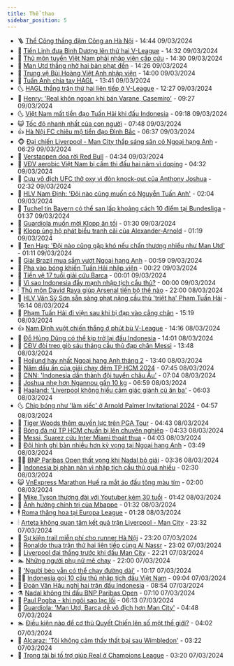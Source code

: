 ```yaml
---
title: Thể thao
sidebar_position: 5
---
```


<!-- vnexpress-the-thao:START -->
- 🪜 [Thể Công thắng đậm Công an Hà Nội](https://vnexpress.net/the-cong-thang-dam-cong-an-ha-noi-4720469.html) - 14:44 09/03/2024
- 🦩 [Tiến Linh đưa Bình Dương lên thứ hai V-League](https://vnexpress.net/tien-linh-dua-binh-duong-len-thu-hai-v-league-4720459.html) - 14:32 09/03/2024
- 🧰 [Thủ môn tuyển Việt Nam phải nhập viện cấp cứu](https://vnexpress.net/thu-mon-tuyen-viet-nam-phai-nhap-vien-cap-cuu-4720467.html) - 14:30 09/03/2024
- 🤗 [Man Utd thắng nhờ hai bàn phạt đền](https://vnexpress.net/man-utd-thang-nho-hai-ban-phat-den-4720456.html) - 14:26 09/03/2024
- 🥳 [Trung vệ Bùi Hoàng Việt Anh nhập viện](https://vnexpress.net/trung-ve-bui-hoang-viet-anh-nhap-vien-4720458.html) - 14:00 09/03/2024
- 🦣 [Tuấn Anh chia tay HAGL](https://vnexpress.net/tuan-anh-chia-tay-hagl-4720454.html) - 13:41 09/03/2024
- 🌜 [HAGL thắng trận thứ hai liên tiếp ở V-League](https://vnexpress.net/hagl-thang-tran-thu-hai-lien-tiep-o-v-league-4720436.html) - 12:27 09/03/2024
- 🫶 [Henry: &#39;Real khôn ngoan khi bán Varane, Casemiro&#39;](https://vnexpress.net/henry-real-khon-ngoan-khi-ban-varane-casemiro-4720407.html) - 09:27 09/03/2024
- 🌜 [Việt Nam mất tiền đạo Tuấn Hải khi đấu Indonesia](https://vnexpress.net/viet-nam-mat-tien-dao-tuan-hai-khi-dau-indonesia-4720413.html) - 09:18 09/03/2024
- 😺 [Tốc độ nhanh nhất của con người](https://vnexpress.net/toc-do-nhanh-nhat-cua-con-nguoi-4720391.html) - 07:48 09/03/2024
- 👍 [Hà Nội FC chiêu mộ tiền đạo Đình Bắc](https://vnexpress.net/ha-noi-fc-chieu-mo-tien-dao-dinh-bac-4720362.html) - 06:37 09/03/2024
- 🐵 [Đại chiến Liverpool - Man City thắp sáng sân cỏ Ngoại hạng Anh](https://vnexpress.net/dai-chien-liverpool-man-city-thap-sang-san-co-ngoai-hang-anh-4720355.html) - 06:29 09/03/2024
- 💫 [Verstappen dọa rời Red Bull](https://vnexpress.net/verstappen-doa-roi-red-bull-4720332.html) - 04:34 09/03/2024
- 🦆 [VĐV aerobic Việt Nam bị cấm thi đấu hai năm vì doping](https://vnexpress.net/vdv-aerobic-viet-nam-bi-cam-thi-dau-hai-nam-vi-doping-4720339.html) - 04:32 09/03/2024
- 🙉 [Cựu vô địch UFC thở oxy vì đòn knock-out của Anthony Joshua](https://vnexpress.net/cuu-vo-dich-ufc-tho-oxy-vi-don-knock-out-cua-anthony-joshua-4720290.html) - 02:32 09/03/2024
- 📝 [HLV Nam Định: &#39;Đội nào cũng muốn có Nguyễn Tuấn Anh&#39;](https://vnexpress.net/hlv-nam-dinh-doi-nao-cung-muon-co-nguyen-tuan-anh-4720225.html) - 02:04 09/03/2024
- 💯 [Tuchel tin Bayern có thể san lấp khoảng cách 10 điểm tại Bundesliga](https://vnexpress.net/tuchel-tin-bayern-co-the-san-lap-khoang-cach-10-diem-tai-bundesliga-4720272.html) - 01:37 09/03/2024
- 🌈 [Guardiola muốn mời Klopp ăn tối](https://vnexpress.net/guardiola-muon-moi-klopp-an-toi-4720267.html) - 01:30 09/03/2024
- 🦩 [Klopp ủng hộ phát biểu tranh cãi của Alexander-Arnold](https://vnexpress.net/klopp-ung-ho-phat-bieu-tranh-cai-cua-alexander-arnold-4720262.html) - 01:19 09/03/2024
- 🐲 [Ten Hag: &#39;Đội nào cũng gặp khó nếu chấn thương nhiều như Man Utd&#39;](https://vnexpress.net/ten-hag-doi-nao-cung-gap-kho-neu-chan-thuong-nhieu-nhu-man-utd-4720253.html) - 01:11 09/03/2024
- 🌁 [Giải Brazil mua sắm vượt Ngoại hạng Anh](https://vnexpress.net/giai-brazil-mua-sam-vuot-ngoai-hang-anh-4720211.html) - 00:59 09/03/2024
- 💯 [Pha vào bóng khiến Tuấn Hải nhập viện](https://video.vnexpress.net/pha-vao-bong-khien-tuan-hai-nhap-vien-4720230.html) - 00:22 09/03/2024
- 🌝 [Tiền vệ 17 tuổi giải cứu Barca](https://vnexpress.net/tien-ve-17-tuoi-giai-cuu-barca-4720229.html) - 00:01 09/03/2024
- 🤖 [Vì sao Indonesia đẩy mạnh nhập tịch cầu thủ?](https://vnexpress.net/vi-sao-indonesia-day-manh-nhap-tich-cau-thu-4720016.html) - 00:00 09/03/2024
- 🕯 [Thủ môn David Raya giúp Arsenal tiến bộ thế nào](https://vnexpress.net/thu-mon-david-raya-giup-arsenal-tien-bo-the-nao-4720099.html) - 22:00 08/03/2024
- 🧰 [HLV Văn Sỹ Sơn sẵn sàng phạt nặng cầu thủ &#39;triệt hạ&#39; Phạm Tuấn Hải](https://vnexpress.net/hlv-van-sy-son-san-sang-phat-nang-cau-thu-triet-ha-pham-tuan-hai-4720203.html) - 16:14 08/03/2024
- 🥳 [Phạm Tuấn Hải đi viện sau khi bị đạp vào cẳng chân](https://vnexpress.net/pham-tuan-hai-di-vien-sau-khi-bi-dap-vao-cang-chan-4720199.html) - 15:19 08/03/2024
- 👍 [Nam Định vuột chiến thắng ở phút bù V-League](https://vnexpress.net/nam-dinh-vuot-chien-thang-o-phut-bu-v-league-4720190.html) - 14:16 08/03/2024
- 💪 [Đỗ Hùng Dũng có thể kịp trở lại đấu Indonesia](https://vnexpress.net/do-hung-dung-co-the-kip-tro-lai-dau-indonesia-4720189.html) - 14:01 08/03/2024
- 👹 [CĐV đòi treo giò sáu tháng cầu thủ đạp chân Messi](https://vnexpress.net/cdv-doi-treo-gio-sau-thang-cau-thu-dap-chan-messi-4720164.html) - 13:48 08/03/2024
- 🧰 [Hojlund hay nhất Ngoại hạng Anh tháng 2](https://vnexpress.net/hojlund-hay-nhat-ngoai-hang-anh-thang-2-4720175.html) - 13:40 08/03/2024
- 🚀 [Năm dấu ấn của giải chạy đêm TP HCM 2024](https://vnexpress.net/nam-dau-an-cua-giai-chay-dem-tp-hcm-2024-4718999.html) - 07:45 08/03/2024
- 🎃 [CNN: &#39;Indonesia dần thành đội tuyển châu Âu&#39;](https://vnexpress.net/cnn-indonesia-dan-thanh-doi-tuyen-chau-au-4720026.html) - 07:04 08/03/2024
- 🧰 [Joshua nhẹ hơn Ngannou gần 10 kg](https://vnexpress.net/joshua-nhe-hon-ngannou-gan-10-kg-4720035.html) - 06:59 08/03/2024
- 👀 [Haaland: &#39;Liverpool không hiểu cảm giác giành cú ăn ba&#39;](https://vnexpress.net/haaland-liverpool-khong-hieu-cam-giac-gianh-cu-an-ba-4720023.html) - 06:03 08/03/2024
- 🌜 [Chip bóng như &#39;làm xiếc&#39; ở Arnold Palmer Invitational 2024](https://vnexpress.net/chip-bong-nhu-lam-xiec-o-arnold-palmer-invitational-2024-4720001.html) - 04:57 08/03/2024
- 🫶 [Tiger Woods thêm quyền lực trên PGA Tour](https://vnexpress.net/tiger-woods-them-quyen-luc-tren-pga-tour-4719992.html) - 04:43 08/03/2024
- 🦄 [Bóng đá nữ TP HCM chuẩn bị lên chuyên nghiệp](https://vnexpress.net/bong-da-nu-tp-hcm-chuan-bi-len-chuyen-nghiep-4719990.html) - 04:33 08/03/2024
- 🥳 [Messi, Suarez cứu Inter Miami thoát thua](https://vnexpress.net/messi-suarez-cuu-inter-miami-thoat-thua-4719944.html) - 04:03 08/03/2024
- 🐲 [Đội hình ghi bàn nhiều hơn kỳ vọng tại Ngoại hạng Anh](https://vnexpress.net/doi-hinh-ghi-ban-nhieu-hon-ky-vong-tai-ngoai-hang-anh-4719568.html) - 03:49 08/03/2024
- 🧑‍🏫 [BNP Paribas Open thất vọng khi Nadal bỏ giải](https://vnexpress.net/bnp-paribas-open-that-vong-khi-nadal-bo-giai-4719926.html) - 03:36 08/03/2024
- 🤔 [Indonesia bị phàn nàn vì nhập tịch cầu thủ quá nhiều](https://vnexpress.net/indonesia-bi-phan-nan-vi-nhap-tich-cau-thu-qua-nhieu-4719876.html) - 02:30 08/03/2024
- 😺 [VnExpress Marathon Huế ra mắt áo đấu tông màu tím](https://vnexpress.net/vnexpress-marathon-hue-ra-mat-ao-dau-tong-mau-tim-4719552.html) - 02:00 08/03/2024
- 💪 [Mike Tyson thượng đài với Youtuber kém 30 tuổi](https://vnexpress.net/mike-tyson-thuong-dai-voi-youtuber-kem-30-tuoi-4720017.html) - 01:42 08/03/2024
- 💼 [Ảnh hưởng chính trị của Mbappe](https://vnexpress.net/anh-huong-chinh-tri-cua-mbappe-4719584.html) - 01:32 08/03/2024
- 🕴 [Roma thăng hoa tại Europa League](https://vnexpress.net/roma-thang-hoa-tai-europa-league-4719858.html) - 01:28 08/03/2024
- 🕯 [Arteta không quan tâm kết quả trận Liverpool - Man City](https://vnexpress.net/arteta-khong-quan-tam-ket-qua-tran-liverpool-man-city-4719818.html) - 23:32 07/03/2024
- 📝 [Sự kiện trail miễn phí cho runner Hà Nội](https://vnexpress.net/su-kien-trail-mien-phi-cho-runner-ha-noi-4717548.html) - 23:20 07/03/2024
- 🧐 [Ronaldo thua trận thứ hai liên tiếp cùng Al Nassr](https://vnexpress.net/ronaldo-thua-tran-thu-hai-lien-tiep-cung-al-nassr-4719816.html) - 23:02 07/03/2024
- 🙉 [Liverpool đại thắng trước khi đấu Man City](https://vnexpress.net/liverpool-dai-thang-truoc-khi-dau-man-city-4719808.html) - 22:21 07/03/2024
- 🏊 [Những người phụ nữ mê chạy](https://vnexpress.net/nhung-nguoi-phu-nu-me-chay-4719449.html) - 22:00 07/03/2024
- 🌊 [&#39;Người béo vẫn có thể chạy đường dài&#39;](https://vnexpress.net/nguoi-beo-van-co-the-chay-duong-dai-4719718.html) - 10:17 07/03/2024
- 👨‍🏫 [Indonesia gọi 10 cầu thủ nhập tịch đấu Việt Nam](https://vnexpress.net/indonesia-goi-10-cau-thu-nhap-tich-dau-viet-nam-4719687.html) - 09:04 07/03/2024
- 🥷 [Đoàn Văn Hậu nghỉ hai trận đấu Indonesia](https://vnexpress.net/doan-van-hau-nghi-hai-tran-dau-indonesia-4719671.html) - 08:54 07/03/2024
- ⚗️ [Nadal không thi đấu BNP Paribas Open](https://vnexpress.net/nadal-khong-thi-dau-bnp-paribas-open-4719618.html) - 07:10 07/03/2024
- 🌮 [Paul Pogba - khi ngôi sao lạc lối](https://vnexpress.net/paul-pogba-khi-ngoi-sao-lac-loi-4719565.html) - 06:13 07/03/2024
- 🤩 [Guardiola: &#39;Man Utd, Barca dễ vô địch hơn Man City&#39;](https://vnexpress.net/guardiola-man-utd-barca-de-vo-dich-hon-man-city-4719504.html) - 04:48 07/03/2024
- 🏊 [Điều kiện nào để cơ thủ Quyết Chiến lên số một thế giới?](https://vnexpress.net/dieu-kien-nao-de-co-thu-quyet-chien-len-so-mot-the-gioi-4719468.html) - 04:02 07/03/2024
- 🐎 [Alcaraz: &#39;Tôi không cảm thấy thất bại sau Wimbledon&#39;](https://vnexpress.net/alcaraz-toi-khong-cam-thay-that-bai-sau-wimbledon-4719479.html) - 03:22 07/03/2024
- 💫 [Trọng tài bị tố trợ giúp Real ở Champions League](https://vnexpress.net/trong-tai-bi-to-tro-giup-real-o-champions-league-4719414.html) - 03:20 07/03/2024<!-- vnexpress-the-thao:END -->

